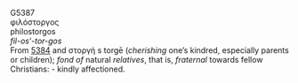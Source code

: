 G5387  
φιλόστοργος  
philostorgos  
*fil-os‘-tor-gos*  
From [5384](g5384) and στοργή s torgē (*cherishing* one’s kindred,
especially parents or children); *fond* *of* natural *relatives*, that
is, *fraternal* towards fellow Christians: - kindly affectioned.  
